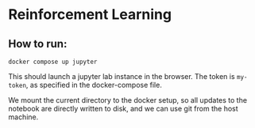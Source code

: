 # Reinforcement Learning 

## How to run:
```
docker compose up jupyter
```
This should launch a jupyter lab instance in the browser. The token is `my-token`, as specified in the docker-compose file. 

We mount the current directory to the docker setup, so all updates to the notebook are directly written to disk, and we can use git from the host machine. 